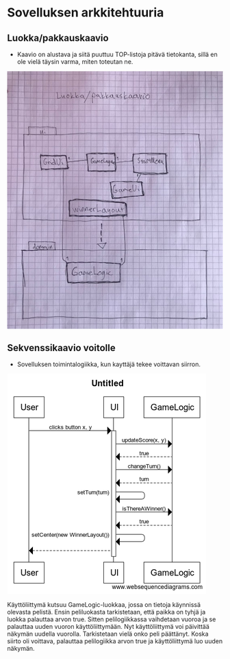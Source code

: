 # Sovelluksen arkkitehtuuria

## Luokka/pakkauskaavio

* Kaavio on alustava ja siitä puuttuu TOP-listoja pitävä tietokanta, sillä en ole vielä täysin varma, miten toteutan ne.


![alt-text](https://raw.githubusercontent.com/elmanevala/ot-harjoitustyo/master/dokumentaatio/luokkapakkauskaavio.jpg)

## Sekvenssikaavio voitolle

* Sovelluksen toimintalogiikka, kun kayttäjä tekee voittavan siirron.

![alt-text](https://raw.githubusercontent.com/elmanevala/ot-harjoitustyo/master/dokumentaatio/voitonSekvenssikkaavio.png)

Käyttöliittymä kutsuu GameLogic-luokkaa, jossa on tietoja käynnissä olevasta pelistä. Ensin peliluokasta tarkistetaan, että paikka on tyhjä ja luokka palauttaa arvon true. Sitten pelilogiikkassa vaihdetaan vuoroa ja se palauttaa uuden vuoron käyttöliittymään. Nyt käyttöliittymä voi päivittää näkymän uudella vuorolla. Tarkistetaan vielä onko peli päättänyt. Koska siirto oli voittava, palauttaa pelilogiikka arvon true ja käyttöliittymä luo uuden näkymän.
